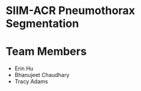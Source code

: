 # SIIM-ACR Pneumothorax Segmentation 

# Team Members
* Erin Hu
* Bhanujeet Chaudhary
* Tracy Adams
